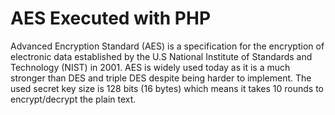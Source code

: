 # AES Executed with PHP
Advanced Encryption Standard (AES) is a specification for the encryption of electronic data established by the U.S National Institute of Standards and Technology (NIST) in 2001. AES is widely used today as it is a much stronger than DES and triple DES despite being harder to implement.
The used secret key size is 128 bits (16 bytes) which means it takes 10 rounds to encrypt/decrypt the plain text.
